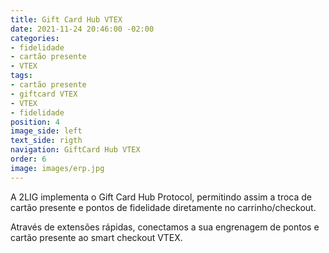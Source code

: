 ```yaml
---
title: Gift Card Hub VTEX
date: 2021-11-24 20:46:00 -02:00
categories:
- fidelidade
- cartão presente
- VTEX
tags:
- cartão presente
- giftcard VTEX
- VTEX
- fidelidade
position: 4
image_side: left
text_side: rigth
navigation: GiftCard Hub VTEX
order: 6
image: images/erp.jpg
---
```


A 2LIG implementa o Gift Card Hub Protocol, permitindo assim a troca de cartão presente e pontos de fidelidade diretamente no carrinho/checkout.

Através de extensões rápidas, conectamos a sua engrenagem de pontos e cartão presente ao smart checkout VTEX.
